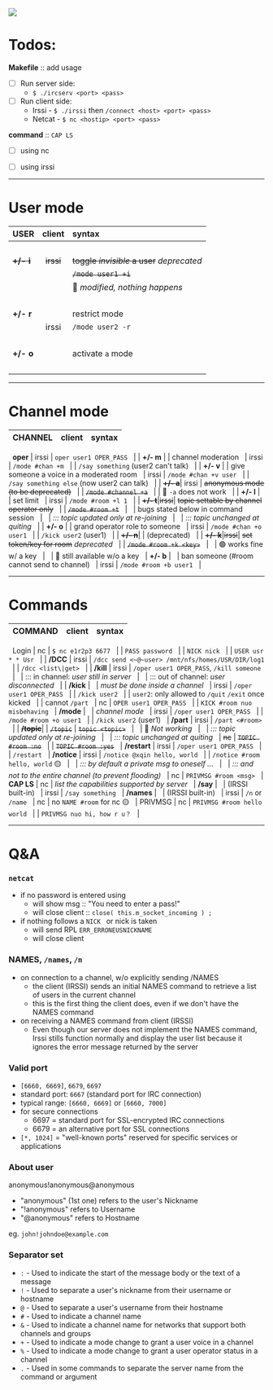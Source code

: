 ![](https://img.shields.io/badge/C++-Internet&nbsp;Relay&nbsp;Chat-red.svg?style=flat&logo=c%2B%2B)


# Todos:

__Makefile__ :: add usage
- [ ] Run server side:
  - `$ ./ircserv <port> <pass>`
- [ ] Run client side:
  - Irssi - `$ ./irssi` then `/connect <host> <port> <pass>`
  - Netcat - `$ nc <hostip> <port> <pass>`

__command__ :: `CAP LS` 
- [ ] using nc
- [ ] using irssi



---


# User mode

USER         | client | syntax
:----------- | :----: | :-
&nbsp;       |
~~__+/- i__~~|~~irssi~~| ~~toggle *invisible* a user~~ _deprecated_
&nbsp;       |        | ~~`/mode user1 +i`~~
&nbsp;       | &nbsp; | :red_circle: _modified, nothing happens_
&nbsp;       |        | 
__+/- r__    |        | restrict mode
&nbsp;       | irssi  | `/mode user2 -r`
&nbsp;       | 
__+/- o__    |        | activate `a` mode
&nbsp;       | 


---


# Channel mode

CHANNEL      | client | syntax
:----------- | :----: | :-
&nbsp;
__oper__     | irssi  | `oper user1 OPER_PASS`
&nbsp;       |        | 
__+/- m__    |        | channel moderation
&nbsp;       | irssi  | `/mode #chan +m`
&nbsp;       |        | `/say something` (user2 can't talk)
&nbsp;       |        | 
__+/- v__    |        | give someone a voice in a moderated room
&nbsp;       | irssi  | `/mode #chan +v user`
&nbsp;       |        | `/say something else` (now user2 can talk)
&nbsp;       |        | 
~~__+/- a__~~| irssi  | ~~anonymous mode (to be deprecated)~~
&nbsp;       |        | ~~`/mode #channel +a`~~
&nbsp;       |        | :red_circle: `-a` does not work
&nbsp;       |        | 
__+/- l__    | &nbsp; | set limit
&nbsp;       | irssi  | `/mode #room +l 1`
&nbsp;       |        |
~~__+/- t__~~|~~irssi~~| ~~topic settable by channel operator only~~
&nbsp;       |        | ~~`/mode #room +t`~~
&nbsp;       | &nbsp; | bugs stated below in command session
&nbsp;       | &nbsp; | _::: topic updated only at re-joining_
&nbsp;       | &nbsp; | _::: topic unchanged at quiting_
&nbsp;       |        | 
__+/- o__    |        | grand operator role to someone 
&nbsp;       | irssi  | `/mode #chan +o user1`
&nbsp;       |        | `/kick user2` (user1)
&nbsp;       |        | 
~~__+/- n__~~|        | (deprecated)
&nbsp;       |        | 
~~__+/- k__~~|~~irssi~~| ~~set token/key for room~~ _deprecated_
&nbsp;       |        | ~~`/mode #room +k <key>`~~
&nbsp;       | &nbsp; | :green_circle: works fine w/ a key
&nbsp;       | &nbsp; | :red_circle: still available w/o a key
&nbsp;       |
__+/- b__    | &nbsp; | ban someone (#room cannot send to channel)
&nbsp;       | irssi  | `/mode #room +b user1`
&nbsp;       |


---


# Commands

COMMAND      | client | syntax
:----------- | :----: | :-
&nbsp;
Login        | nc     | `$ nc e1r2p3 6677`
&nbsp;       |        | `PASS password`
&nbsp;       |        | `NICK nick`
&nbsp;       |        | `USER usr * * Usr`
&nbsp;       |        | 
__/DCC__     | irssi  | `/dcc send <~@~user> /mnt/nfs/homes/USR/DIR/log1`
&nbsp;       |        | `/dcc <list\|get>`
&nbsp;       |        | 
__/kill__    | irssi  | `/oper user1 OPER_PASS`, `/kill someone`
&nbsp;       | &nbsp; | ::: in channel: _user still in server_
&nbsp;       | &nbsp; | ::: out of channel: _user disconnected_
&nbsp;       |        |
__/kick__    | &nbsp; | _must be done inside a channel_
&nbsp;       | irssi  | `/oper user1 OPER_PASS` 
&nbsp;       |        | `/kick user2`
&nbsp;       |        | `user2`: only allowed to `/quit` `/exit` once kicked
&nbsp;       |        | cannot `/part`
&nbsp;       | nc     | `OPER user1 OPER_PASS`
&nbsp;       |        | `KICK #room nuo misbehaving`
&nbsp;       | 
__/mode__    | &nbsp; | _channel mode_
&nbsp;       | irssi  | `/oper user1 OPER_PASS`
&nbsp;       |        | `/mode #room +o user1`
&nbsp;       |        | `/kick user2` (user1)
&nbsp;       |
__/part__    | irssi  | `/part <#room>`
&nbsp;       |        |
~~__/topic__~~|       | ~~`/topic`~~ | ~~`topic <topic>`~~
&nbsp;       | &nbsp; | :red_circle: _Not working_
&nbsp;       | &nbsp; | _::: topic updated only at re-joining_
&nbsp;       | &nbsp; | _::: topic unchanged at quiting_
&nbsp;       | ~~nc~~ | ~~`TOPIC #room :no`~~
&nbsp;       |        | ~~`TOPIC #room :yes`~~
&nbsp;       | 
__/restart__ | irssi  | `/oper user1 OPER_PASS`
&nbsp;       |        | `/restart`
&nbsp;       | 
__/notice__  | irssi  | `/notice @xqin hello, world`
&nbsp;       |        | `/notice #room hello, world` :yellow_circle:
&nbsp;       | &nbsp; | _::: by default a private msg to oneself ..._
&nbsp;       | &nbsp; | _::: and not to the entire channel (to prevent flooding)_
&nbsp;       | nc     | `PRIVMSG #room <msg>`
&nbsp;       | 
__CAP LS__   | nc     | _list the capabilities supported by server_ 
&nbsp;       | 
__/say__     | &nbsp; | (IRSSI built-in)
&nbsp;       | irssi  | `/say something`
&nbsp;       | 
__/names__   | &nbsp; | (IRSSI built-in)
&nbsp;       | irssi  | `/n` or `/name`
&nbsp;       | nc     | no `NAME #room` for nc :yellow_circle:
&nbsp;       | 
PRIVMSG      | nc     | `PRIVMSG #room hello world`
&nbsp;       |        | `PRIVMSG nuo hi, how r u？`
&nbsp;       | 


---


# Q&A

### `netcat`
- if no password is entered using
  - will show msg :: "You need to enter a pass!"
  - will close client :: `close( this.m_socket_incoming ) ;`
- if nothing follows a `NICK ` or nick is taken
  - will send RPL `ERR_ERRONEUSNICKNAME`
  - will close client


### NAMES, `/names`, `/n`

- on connection to a channel, w/o explicitly sending /NAMES
  - the client (IRSSI) sends an initial NAMES command to retrieve a list of users in the current channel
  - this is the first thing the client does, even if we don't have the NAMES command
- on receiving a NAMES command from client (IRSSI)
  - Even though our server does not implement the NAMES command, Irssi stills function normally and display the user list because it ignores the error message returned by the server


### Valid port

- `[6660, 6669]`, `6679`, `6697`
- standard port: `6667` (standard port for IRC connection)
- typical range: `[6660, 6669]` or `[6660, 7000]`
- for secure connections
  - 6697 = standard port for SSL-encrypted IRC connections
  - 6679 = an alternative port for SSL connections
- `[*, 1024]` = "well-known ports" reserved for specific services or applications


### About user

anonymous!anonymous@anonymous
- "anonymous" (1st one) refers to the user's Nickname
- "!anonymous" refers to Username
- "@anonymous" refers to Hostname

eg. `john!johndoe@example.com`


### Separator set

- `:` - Used to indicate the start of the message body or the text of a message
- `!` - Used to separate a user's nickname from their username or hostname
- `@` - Used to separate a user's username from their hostname
- `#` - Used to indicate a channel name
- `&` - Used to indicate a channel name for networks that support both channels and groups
- `+` - Used to indicate a mode change to grant a user voice in a channel
- `%` - Used to indicate a mode change to grant a user operator status in a channel
- `.` - Used in some commands to separate the server name from the command or argument
